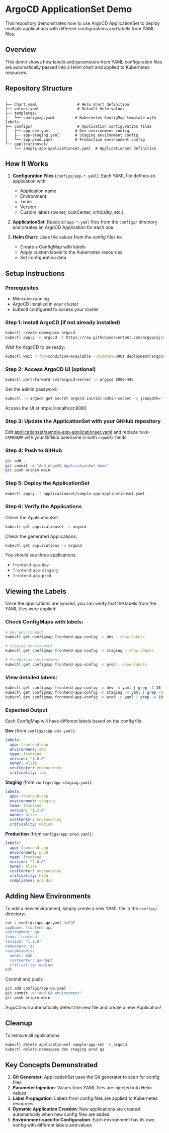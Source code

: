 # ArgoCD ApplicationSet Demo

This repository demonstrates how to use ArgoCD ApplicationSet to deploy multiple applications with different configurations and labels from YAML files.

## Overview

This demo shows how labels and parameters from YAML configuration files are automatically passed into a Helm chart and applied to Kubernetes resources.

## Repository Structure

```
.
├── Chart.yaml                  # Helm chart definition
├── values.yaml                 # Default Helm values
├── templates/
│   └── configmap.yaml         # Kubernetes ConfigMap template with labels
├── configs/                    # Application configuration files
│   ├── app-dev.yaml           # Dev environment config
│   ├── app-staging.yaml       # Staging environment config
│   └── app-prod.yaml          # Production environment config
└── applicationset/
    └── sample-app-applicationset.yaml  # ApplicationSet definition
```

## How It Works

1. **Configuration Files** (`configs/app-*.yaml`): Each YAML file defines an application with:
   - Application name
   - Environment
   - Team
   - Version
   - Custom labels (owner, costCenter, criticality, etc.)

2. **ApplicationSet**: Reads all `app-*.yaml` files from the `configs/` directory and creates an ArgoCD Application for each one.

3. **Helm Chart**: Uses the values from the config files to:
   - Create a ConfigMap with labels
   - Apply custom labels to the Kubernetes resources
   - Set configuration data

## Setup Instructions

### Prerequisites

- Minikube running
- ArgoCD installed in your cluster
- kubectl configured to access your cluster

### Step 1: Install ArgoCD (if not already installed)

```bash
kubectl create namespace argocd
kubectl apply -n argocd -f https://raw.githubusercontent.com/argoproj/argo-cd/stable/manifests/install.yaml
```

Wait for ArgoCD to be ready:

```bash
kubectl wait --for=condition=available --timeout=300s deployment/argocd-server -n argocd
```

### Step 2: Access ArgoCD UI (optional)

```bash
kubectl port-forward svc/argocd-server -n argocd 8080:443
```

Get the admin password:

```bash
kubectl -n argocd get secret argocd-initial-admin-secret -o jsonpath="{.data.password}" | base64 -d
```

Access the UI at https://localhost:8080

### Step 3: Update the ApplicationSet with your GitHub repository

Edit [applicationset/sample-app-applicationset.yaml](applicationset/sample-app-applicationset.yaml) and replace `YOUR-USERNAME` with your GitHub username in both `repoURL` fields.

### Step 4: Push to GitHub

```bash
git add .
git commit -m "Add ArgoCD ApplicationSet demo"
git push origin main
```

### Step 5: Deploy the ApplicationSet

```bash
kubectl apply -f applicationset/sample-app-applicationset.yaml
```

### Step 6: Verify the Applications

Check the ApplicationSet:

```bash
kubectl get applicationset -n argocd
```

Check the generated Applications:

```bash
kubectl get applications -n argocd
```

You should see three applications:
- `frontend-app-dev`
- `frontend-app-staging`
- `frontend-app-prod`

## Viewing the Labels

Once the applications are synced, you can verify that the labels from the YAML files were applied:

### Check ConfigMaps with labels:

```bash
# Dev environment
kubectl get configmap frontend-app-config -n dev --show-labels

# Staging environment
kubectl get configmap frontend-app-config -n staging --show-labels

# Production environment
kubectl get configmap frontend-app-config -n prod --show-labels
```

### View detailed labels:

```bash
kubectl get configmap frontend-app-config -n dev -o yaml | grep -A 10 labels
kubectl get configmap frontend-app-config -n staging -o yaml | grep -A 10 labels
kubectl get configmap frontend-app-config -n prod -o yaml | grep -A 10 labels
```

### Expected Output

Each ConfigMap will have different labels based on the config file:

**Dev** (from `configs/app-dev.yaml`):
```yaml
labels:
  app: frontend-app
  environment: dev
  team: frontend
  version: "1.0.0"
  owner: alice
  costCenter: engineering
  criticality: low
```

**Staging** (from `configs/app-staging.yaml`):
```yaml
labels:
  app: frontend-app
  environment: staging
  team: frontend
  version: "1.2.0"
  owner: alice
  costCenter: engineering
  criticality: medium
```

**Production** (from `configs/app-prod.yaml`):
```yaml
labels:
  app: frontend-app
  environment: prod
  team: frontend
  version: "2.0.0"
  owner: alice
  costCenter: engineering
  criticality: high
  compliance: pci-dss
```

## Adding New Environments

To add a new environment, simply create a new YAML file in the `configs/` directory:

```bash
cat > configs/app-qa.yaml <<EOF
appName: frontend-app
environment: qa
team: frontend
version: "1.1.0"
namespace: qa
customLabels:
  owner: bob
  costCenter: qa-dept
  criticality: medium
EOF
```

Commit and push:

```bash
git add configs/app-qa.yaml
git commit -m "Add QA environment"
git push origin main
```

ArgoCD will automatically detect the new file and create a new Application!

## Cleanup

To remove all applications:

```bash
kubectl delete applicationset sample-app-set -n argocd
kubectl delete namespace dev staging prod qa
```

## Key Concepts Demonstrated

1. **Git Generator**: ApplicationSet uses the Git generator to scan for config files
2. **Parameter Injection**: Values from YAML files are injected into Helm values
3. **Label Propagation**: Labels from config files are applied to Kubernetes resources
4. **Dynamic Application Creation**: New applications are created automatically when new config files are added
5. **Environment-specific Configuration**: Each environment has its own config with different labels and values
